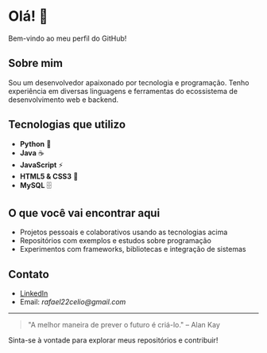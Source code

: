 # Olá! 👋

Bem-vindo ao meu perfil do GitHub!

## Sobre mim

Sou um desenvolvedor apaixonado por tecnologia e programação. Tenho experiência em diversas linguagens e ferramentas do ecossistema de desenvolvimento web e backend.

## Tecnologias que utilizo

- **Python** 🐍
- **Java** ☕
- **JavaScript** ⚡
- **HTML5 & CSS3** 🎨
- **MySQL** 🗄️

## O que você vai encontrar aqui

- Projetos pessoais e colaborativos usando as tecnologias acima
- Repositórios com exemplos e estudos sobre programação
- Experimentos com frameworks, bibliotecas e integração de sistemas

## Contato

- [LinkedIn](www.linkedin.com/in/rafael-celio-da-silva-5700a21b4)
- Email: _rafael22celio@gmail.com_

---

> "A melhor maneira de prever o futuro é criá-lo." – Alan Kay

Sinta-se à vontade para explorar meus repositórios e contribuir!
